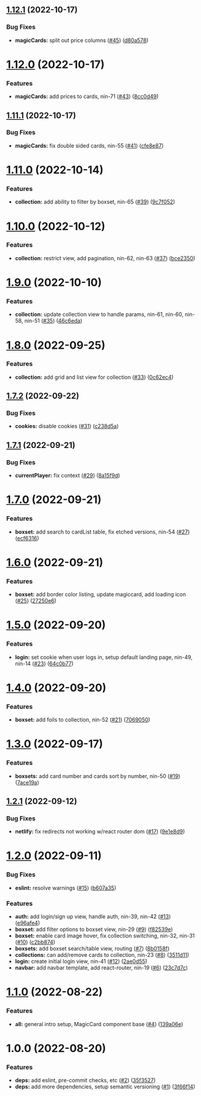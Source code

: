 ## [1.12.1](https://github.com/denvermullets/ninetynine-staples-front-end/compare/v1.12.0...v1.12.1) (2022-10-17)


### Bug Fixes

* **magicCards:** split out price columns ([#45](https://github.com/denvermullets/ninetynine-staples-front-end/issues/45)) ([d80a578](https://github.com/denvermullets/ninetynine-staples-front-end/commit/d80a5789c70d9bec3556c3917d91baac78475f69))

# [1.12.0](https://github.com/denvermullets/ninetynine-staples-front-end/compare/v1.11.1...v1.12.0) (2022-10-17)


### Features

* **magicCards:** add prices to cards, nin-71 ([#43](https://github.com/denvermullets/ninetynine-staples-front-end/issues/43)) ([8cc0d49](https://github.com/denvermullets/ninetynine-staples-front-end/commit/8cc0d49eedf72e9439bb03d01247ffceb711adde))

## [1.11.1](https://github.com/denvermullets/ninetynine-staples-front-end/compare/v1.11.0...v1.11.1) (2022-10-17)


### Bug Fixes

* **magicCards:** fix double sided cards, nin-55 ([#41](https://github.com/denvermullets/ninetynine-staples-front-end/issues/41)) ([cfe8e87](https://github.com/denvermullets/ninetynine-staples-front-end/commit/cfe8e87c3ecbd40781e19a38512b129e34a76af3))

# [1.11.0](https://github.com/denvermullets/ninetynine-staples-front-end/compare/v1.10.0...v1.11.0) (2022-10-14)


### Features

* **collection:** add ability to filter by boxset, nin-65 ([#39](https://github.com/denvermullets/ninetynine-staples-front-end/issues/39)) ([9c7f052](https://github.com/denvermullets/ninetynine-staples-front-end/commit/9c7f052ba5480b17d4c3a0974b6eec4db09dac56))

# [1.10.0](https://github.com/denvermullets/ninetynine-staples-front-end/compare/v1.9.0...v1.10.0) (2022-10-12)


### Features

* **collection:** restrict view, add pagination, nin-62, nin-63 ([#37](https://github.com/denvermullets/ninetynine-staples-front-end/issues/37)) ([bce2350](https://github.com/denvermullets/ninetynine-staples-front-end/commit/bce235096adc017b85875c22685b561f421ace98))

# [1.9.0](https://github.com/denvermullets/ninetynine-staples-front-end/compare/v1.8.0...v1.9.0) (2022-10-10)


### Features

* **collection:** update collection view to handle params, nin-61, nin-60, nin-58, nin-51 ([#35](https://github.com/denvermullets/ninetynine-staples-front-end/issues/35)) ([46c6eda](https://github.com/denvermullets/ninetynine-staples-front-end/commit/46c6edae2104b4e00fa02a5154b5ac201e5cdf96))

# [1.8.0](https://github.com/denvermullets/ninetynine-staples-front-end/compare/v1.7.2...v1.8.0) (2022-09-25)


### Features

* **collection:** add grid and list view for collection ([#33](https://github.com/denvermullets/ninetynine-staples-front-end/issues/33)) ([0c62ec4](https://github.com/denvermullets/ninetynine-staples-front-end/commit/0c62ec446d11d1a5f86c10de6ffe06b37f88dcd1))

## [1.7.2](https://github.com/denvermullets/ninetynine-staples-front-end/compare/v1.7.1...v1.7.2) (2022-09-22)


### Bug Fixes

* **cookies:** disable cookies ([#31](https://github.com/denvermullets/ninetynine-staples-front-end/issues/31)) ([c238d5a](https://github.com/denvermullets/ninetynine-staples-front-end/commit/c238d5af46993a4cad86c1a3bb52a2ef79c72231))

## [1.7.1](https://github.com/denvermullets/ninetynine-staples-front-end/compare/v1.7.0...v1.7.1) (2022-09-21)


### Bug Fixes

* **currentPlayer:** fix context ([#29](https://github.com/denvermullets/ninetynine-staples-front-end/issues/29)) ([8a15f9d](https://github.com/denvermullets/ninetynine-staples-front-end/commit/8a15f9d6fd781496882d8b288d648398dae2460d))

# [1.7.0](https://github.com/denvermullets/ninetynine-staples-front-end/compare/v1.6.0...v1.7.0) (2022-09-21)


### Features

* **boxset:** add search to cardList table, fix etched versions, nin-54 ([#27](https://github.com/denvermullets/ninetynine-staples-front-end/issues/27)) ([ecf6316](https://github.com/denvermullets/ninetynine-staples-front-end/commit/ecf6316bb4d7a1b37b7188461023b8768e6693ff))

# [1.6.0](https://github.com/denvermullets/ninetynine-staples-front-end/compare/v1.5.0...v1.6.0) (2022-09-21)


### Features

* **boxset:** add border color listing, update magiccard, add loading icon ([#25](https://github.com/denvermullets/ninetynine-staples-front-end/issues/25)) ([27250e6](https://github.com/denvermullets/ninetynine-staples-front-end/commit/27250e64a31bfeea1a2df47a2f4110325ffa7351))

# [1.5.0](https://github.com/denvermullets/ninetynine-staples-front-end/compare/v1.4.0...v1.5.0) (2022-09-20)


### Features

* **login:** set cookie when user logs in, setup default landing page, nin-49, nin-14 ([#23](https://github.com/denvermullets/ninetynine-staples-front-end/issues/23)) ([64c0b77](https://github.com/denvermullets/ninetynine-staples-front-end/commit/64c0b77b268b6777cec74dc2338e3b0c49b05ce8))

# [1.4.0](https://github.com/denvermullets/ninetynine-staples-front-end/compare/v1.3.0...v1.4.0) (2022-09-20)


### Features

* **boxset:** add foils to collection, nin-52 ([#21](https://github.com/denvermullets/ninetynine-staples-front-end/issues/21)) ([7069050](https://github.com/denvermullets/ninetynine-staples-front-end/commit/70690500620d370e1fb6e9f7bb820fe525538989))

# [1.3.0](https://github.com/denvermullets/ninetynine-staples-front-end/compare/v1.2.1...v1.3.0) (2022-09-17)


### Features

* **boxsets:** add card number and cards sort by number, nin-50 ([#19](https://github.com/denvermullets/ninetynine-staples-front-end/issues/19)) ([7ace19a](https://github.com/denvermullets/ninetynine-staples-front-end/commit/7ace19a4773579f503312f006cc9b402311486b8))

## [1.2.1](https://github.com/denvermullets/ninetynine-staples-front-end/compare/v1.2.0...v1.2.1) (2022-09-12)


### Bug Fixes

* **netlify:** fix redirects not working w/react router dom ([#17](https://github.com/denvermullets/ninetynine-staples-front-end/issues/17)) ([9e1e8d9](https://github.com/denvermullets/ninetynine-staples-front-end/commit/9e1e8d94fe5ce98acabdb5a35c9c36522f61165b))

# [1.2.0](https://github.com/denvermullets/ninetynine-staples-front-end/compare/v1.1.0...v1.2.0) (2022-09-11)


### Bug Fixes

* **eslint:** resolve warnings ([#15](https://github.com/denvermullets/ninetynine-staples-front-end/issues/15)) ([b607a35](https://github.com/denvermullets/ninetynine-staples-front-end/commit/b607a35b45b9462471b1dbd9a01549fe7f250c47))


### Features

* **auth:** add login/sign up view, handle auth, nin-39, nin-42 ([#13](https://github.com/denvermullets/ninetynine-staples-front-end/issues/13)) ([e96afe4](https://github.com/denvermullets/ninetynine-staples-front-end/commit/e96afe462dad834effdf939439bfaf4d59986c6e))
* **boxset:** add filter options to boxset view, nin-29 ([#9](https://github.com/denvermullets/ninetynine-staples-front-end/issues/9)) ([f82539e](https://github.com/denvermullets/ninetynine-staples-front-end/commit/f82539e8de6fca3d70b5c3b5534f6ba627258554))
* **boxset:** enable card image hover, fix collection switching, nin-32, nin-31 ([#10](https://github.com/denvermullets/ninetynine-staples-front-end/issues/10)) ([c2bb874](https://github.com/denvermullets/ninetynine-staples-front-end/commit/c2bb8749978ee44fbe61cf80faf5191c96c8ed61))
* **boxsets:** add boxset search/table view, routing ([#7](https://github.com/denvermullets/ninetynine-staples-front-end/issues/7)) ([8b0158f](https://github.com/denvermullets/ninetynine-staples-front-end/commit/8b0158f112b5c8c09bbddeeb46db2f2bebd991fc))
* **collections:** can add/remove cards to collection, nin-23 ([#8](https://github.com/denvermullets/ninetynine-staples-front-end/issues/8)) ([3511d11](https://github.com/denvermullets/ninetynine-staples-front-end/commit/3511d1115a1d7153531bf9cda0eadcd01d73c984))
* **login:** create initial login view, nin-41 ([#12](https://github.com/denvermullets/ninetynine-staples-front-end/issues/12)) ([2ae0d55](https://github.com/denvermullets/ninetynine-staples-front-end/commit/2ae0d556e444f81a3c15e5b6f4b380985eaddc91))
* **navbar:** add navbar template, add react-router, nin-19 ([#6](https://github.com/denvermullets/ninetynine-staples-front-end/issues/6)) ([23c7d7c](https://github.com/denvermullets/ninetynine-staples-front-end/commit/23c7d7c5c7bb38f046452aa6bc81682236525fbe))

# [1.1.0](https://github.com/denvermullets/ninetynine-staples-front-end/compare/v1.0.0...v1.1.0) (2022-08-22)


### Features

* **all:** general intro setup, MagicCard component base ([#4](https://github.com/denvermullets/ninetynine-staples-front-end/issues/4)) ([139a06e](https://github.com/denvermullets/ninetynine-staples-front-end/commit/139a06ea6a84140670d81c47d8adf274ac4f8b23))

# 1.0.0 (2022-08-20)


### Features

* **deps:** add eslint, pre-commit checks, etc ([#2](https://github.com/denvermullets/ninetynine-staples-front-end/issues/2)) ([35f3527](https://github.com/denvermullets/ninetynine-staples-front-end/commit/35f35276453dae7191a85becee4d11ae58b8e93f))
* **deps:** add more dependencies, setup semantic versioning ([#1](https://github.com/denvermullets/ninetynine-staples-front-end/issues/1)) ([3f66f14](https://github.com/denvermullets/ninetynine-staples-front-end/commit/3f66f14920e823473801d3340b91dc689388abee))
